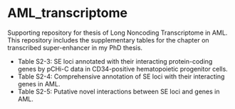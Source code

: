 # AML_transcriptome
Supporting repository for thesis of Long Noncoding Transcriptome in AML. This repository includes the supplementary tables for the chapter on transcribed super-enhancer in my PhD thesis.

- Table S2-3: SE loci annotated with their interacting protein-coding genes by pCHi-C data in CD34-positive hematopoietic progenitor cells.
- Table S2-4: Comprehensive annotation of SE loci with their interacting genes in AML.
- Table S2-5: Putative novel interactions between SE loci and genes in AML.
